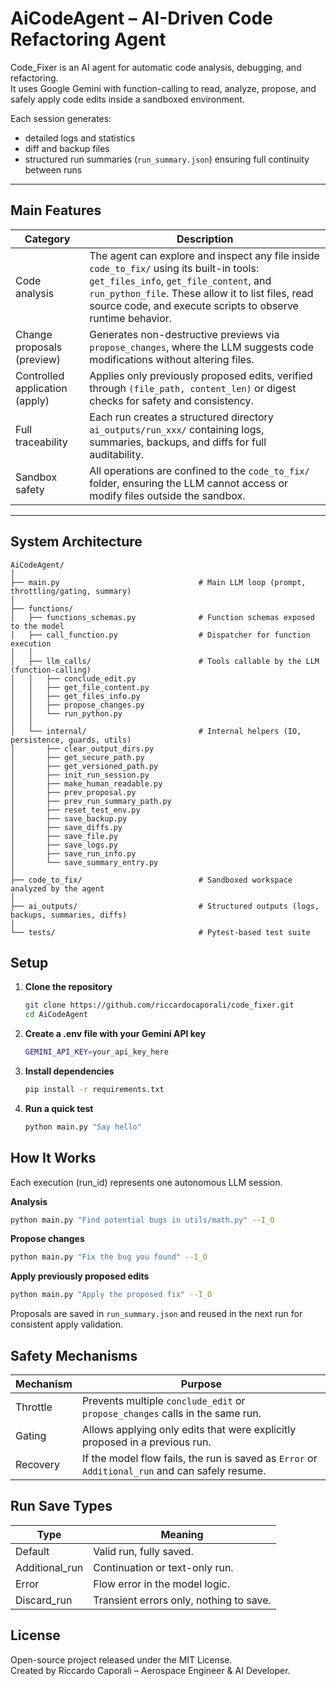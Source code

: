 # AiCodeAgent – AI-Driven Code Refactoring Agent

Code_Fixer is an AI agent for automatic code analysis, debugging, and refactoring.  
It uses Google Gemini with function-calling to read, analyze, propose, and safely apply code edits inside a sandboxed environment.

Each session generates:
- detailed logs and statistics  
- diff and backup files  
- structured run summaries (`run_summary.json`) ensuring full continuity between runs

---

## Main Features

| Category | Description |
|-----------|-------------|
| Code analysis | The agent can explore and inspect any file inside `code_to_fix/` using its built-in tools: `get_files_info`, `get_file_content`, and `run_python_file`. These allow it to list files, read source code, and execute scripts to observe runtime behavior. |
| Change proposals (preview) | Generates non-destructive previews via `propose_changes`, where the LLM suggests code modifications without altering files. |
| Controlled application (apply) | Applies only previously proposed edits, verified through `(file_path, content_len)` or digest checks for safety and consistency. |
| Full traceability | Each run creates a structured directory `ai_outputs/run_xxx/` containing logs, summaries, backups, and diffs for full auditability. |
| Sandbox safety | All operations are confined to the `code_to_fix/` folder, ensuring the LLM cannot access or modify files outside the sandbox. |

---

## System Architecture
```text
AiCodeAgent/
│
├── main.py                               # Main LLM loop (prompt, throttling/gating, summary)
│
├── functions/
│   ├── functions_schemas.py              # Function schemas exposed to the model
│   ├── call_function.py                  # Dispatcher for function execution
│   │
│   ├── llm_calls/                        # Tools callable by the LLM (function-calling)
│   │   ├── conclude_edit.py
│   │   ├── get_file_content.py
│   │   ├── get_files_info.py
│   │   ├── propose_changes.py
│   │   └── run_python.py
│   │
│   └── internal/                         # Internal helpers (IO, persistence, guards, utils)
│       ├── clear_output_dirs.py
│       ├── get_secure_path.py
│       ├── get_versioned_path.py
│       ├── init_run_session.py
│       ├── make_human_readable.py
│       ├── prev_proposal.py
│       ├── prev_run_summary_path.py
│       ├── reset_test_env.py
│       ├── save_backup.py
│       ├── save_diffs.py
│       ├── save_file.py
│       ├── save_logs.py
│       ├── save_run_info.py
│       └── save_summary_entry.py
│
├── code_to_fix/                          # Sandboxed workspace analyzed by the agent
│
├── ai_outputs/                           # Structured outputs (logs, backups, summaries, diffs)
│
└── tests/                                # Pytest-based test suite

```
## Setup

1. **Clone the repository**

    ```bash
    git clone https://github.com/riccardocaporali/code_fixer.git
    cd AiCodeAgent
    ```

2. **Create a .env file with your Gemini API key**

    ```bash
    GEMINI_API_KEY=your_api_key_here
    ```

3. **Install dependencies**

    ```bash
    pip install -r requirements.txt
    ```

4. **Run a quick test**
   ```bash
   python main.py "Say hello"
   ```

## How It Works

Each execution (run_id) represents one autonomous LLM session.

**Analysis**
```bash
python main.py "Find potential bugs in utils/math.py" --I_O
```

**Propose changes**
```bash
python main.py "Fix the bug you found" --I_O
```

**Apply previously proposed edits**
```bash
python main.py "Apply the proposed fix" --I_O
```

Proposals are saved in `run_summary.json` and reused in the next run for consistent apply validation.


## Safety Mechanisms

| Mechanism | Purpose |
|----------|---------|
| Throttle | Prevents multiple `conclude_edit` or `propose_changes` calls in the same run. |
| Gating   | Allows applying only edits that were explicitly proposed in a previous run. |
| Recovery | If the model flow fails, the run is saved as `Error` or `Additional_run` and can safely resume. |

## Run Save Types

| Type            | Meaning                                                  |
|-----------------|----------------------------------------------------------|
| Default         | Valid run, fully saved.                                  |
| Additional_run  | Continuation or text-only run.                           |
| Error           | Flow error in the model logic.                           |
| Discard_run     | Transient errors only, nothing to save.                  |

## License

Open-source project released under the MIT License.  
Created by Riccardo Caporali – Aerospace Engineer & AI Developer.